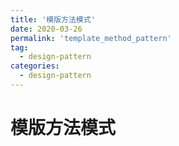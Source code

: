 ```yaml
---
title: '模版方法模式'
date: 2020-03-26
permalink: 'template_method_pattern'
tag:
  - design-pattern
categories:
  - design-pattern
---
```


# 模版方法模式
